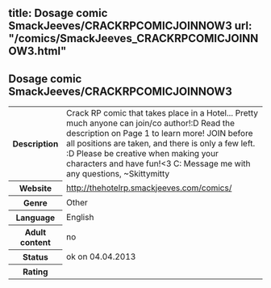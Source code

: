 title: Dosage comic SmackJeeves/CRACKRPCOMICJOINNOW3
url: "/comics/SmackJeeves_CRACKRPCOMICJOINNOW3.html"
---
Dosage comic SmackJeeves/CRACKRPCOMICJOINNOW3
-----------------------------------------

<table class="comicinfo">
<tr>
<th>Description</th><td>Crack RP comic that takes place in a Hotel... Pretty much anyone can join/co author!:D Read the description on Page 1 to learn more! JOIN before all positions are taken, and there is only a few left. :D Please be creative when making your characters and have fun!&lt;3 C: Message me with any questions, ~Skittymitty</td>
</tr>
<tr>
<th>Website</th><td><a href="http://thehotelrp.smackjeeves.com/comics/">http://thehotelrp.smackjeeves.com/comics/</a></td>
</tr>
<tr>
<th>Genre</th><td>Other</td>
</tr>
<tr>
<th>Language</th><td>English</td>
</tr>
<tr>
<th>Adult content</th><td>no</td>
</tr>
<tr>
<th>Status</th><td>ok on 04.04.2013</td>
</tr>
<tr>
<th>Rating</th><td><div class="g-plusone" data-size="standard" data-annotation="bubble"
 data-href="http://thehotelrp.smackjeeves.com/comics/"></div></td>
</tr>
</table>
<script type="text/javascript">
  (function() {
    var po = document.createElement('script'); po.type = 'text/javascript'; po.async = true;
    po.src = 'https://apis.google.com/js/plusone.js';
    var s = document.getElementsByTagName('script')[0]; s.parentNode.insertBefore(po, s);
  })();
</script>
